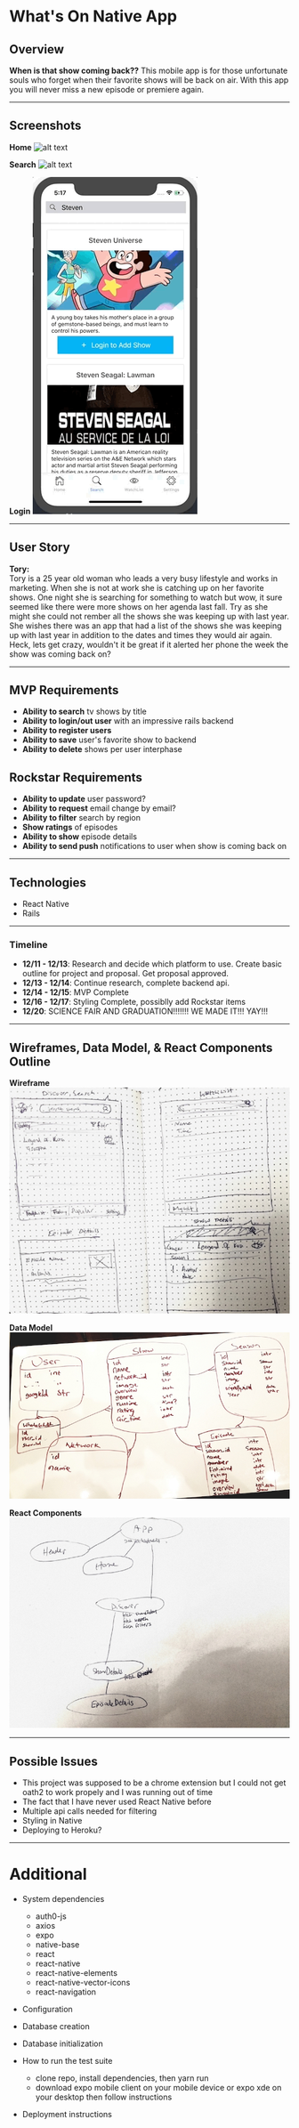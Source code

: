 <h1 align="left">What's On Native App</h1>

## Overview

**When is that show coming back??** This mobile app is for those unfortunate souls who forget when their favorite shows will be back on air. With this app you will never miss a new episode or premiere again. 

---
## Screenshots

**Home**
![alt text](./assets/images/Home.gif "Home")

**Search**
![alt text](./assets/images/Search.gif "Search")

**Login**
![alt text](./assets/images/Login.gif "Login")

---
## User Story

**Tory:**<br>
Tory is a 25 year old woman who leads a very busy lifestyle and works in marketing. When she is not at work she is catching up on her favorite shows. One night she is searching for something to watch but wow, it sure seemed like there were more shows on her agenda last fall. Try as she might she could not rember all the shows she was keeping up with last year. She wishes there was an app that had a list of the shows she was keeping up with last year in addition to the dates and times they would air again. Heck, lets get crazy, wouldn't it be great if it alerted her phone the week the show was coming back on?


---

## MVP Requirements

* **Ability to search** tv shows by title
* **Ability to login/out user** with an impressive rails backend
* **Ability to register users** 
* **Ability to save** user's favorite show to backend
* **Ability to delete** shows per user interphase

## Rockstar Requirements

* **Ability to update** user password?
* **Ability to request** email change by email?
* **Ability to filter** search by region
* **Show ratings** of episodes
* **Ability to show** episode details
* **Ability to send push** notifications to user when show is coming back on

---

## Technologies

- React Native
- Rails

---
### Timeline 

- **12/11 - 12/13**: Research and decide which platform to use. Create basic outline for project and proposal. Get proposal approved. 
- **12/13 - 12/14**: Continue research, complete backend api.
- **12/14 - 12/15**: MVP Complete
- **12/16 - 12/17**: Styling Complete, possiblly add Rockstar items
- **12/20**: SCIENCE FAIR AND GRADUATION!!!!!!! WE MADE IT!!! YAY!!!

---

## Wireframes, Data Model, & React Components Outline
**Wireframe**<br>
![wireframes](./assets/images/app-wireframes.jpg)<br>

**Data Model**
![data model](./assets/images/data-model.jpg)<br>

**React Components**
![components](./assets/images/react-chart.jpg)

---

## Possible Issues

- This project was supposed to be a chrome extension but I could not get oath2 to work propely and I was running out of time
- The fact that I have never used React Native before
- Multiple api calls needed for filtering
- Styling in Native
- Deploying to Heroku?

---


# Additional

* System dependencies
  - auth0-js
  - axios
  - expo
  - native-base
  - react
  - react-native
  - react-native-elements
  - react-native-vector-icons
  - react-navigation

* Configuration

* Database creation
 
* Database initialization

* How to run the test suite
  - clone repo, install dependencies, then yarn run
  - download expo mobile client on your mobile device or expo xde on your desktop then follow instructions

* Deployment instructions

